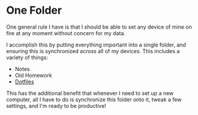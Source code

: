 # One Folder

One general rule I have is that I should be able to set any device of mine on fire at any moment without concern for my data.

I accomplish this by putting everything important into a single folder, and ensuring this is synchronized across all of my devices.  This includes a variety of things:

* Notes
* Old Homework
* [Dotfiles](../activities/dotfiles.md)

This has the additional benefit that whenever I need to set up a new computer, all I have to do is synchronize this folder onto it, tweak a few settings, and I'm ready to be productive!

